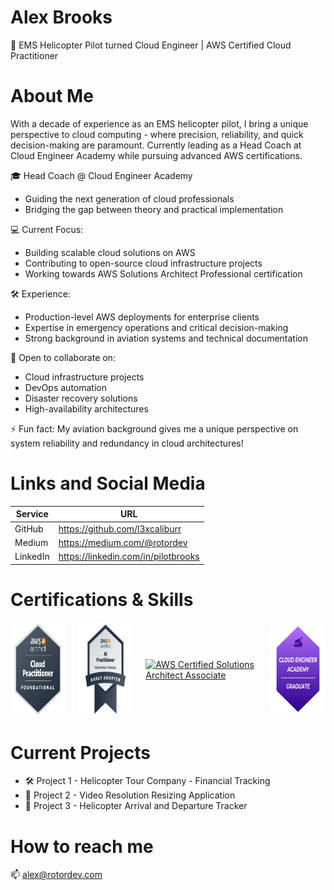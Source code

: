 # Alex Brooks
🚁 EMS Helicopter Pilot turned Cloud Engineer | AWS Certified Cloud Practitioner

# About Me
With a decade of experience as an EMS helicopter pilot, I bring a unique perspective to cloud computing - where precision, reliability, and quick decision-making are paramount. Currently leading as a Head Coach at Cloud Engineer Academy while pursuing advanced AWS certifications.

🎓 Head Coach @ Cloud Engineer Academy
- Guiding the next generation of cloud professionals
- Bridging the gap between theory and practical implementation

💻 Current Focus:
- Building scalable cloud solutions on AWS
- Contributing to open-source cloud infrastructure projects
- Working towards AWS Solutions Architect Professional certification

🛠️ Experience:
- Production-level AWS deployments for enterprise clients
- Expertise in emergency operations and critical decision-making
- Strong background in aviation systems and technical documentation

🤝 Open to collaborate on:
- Cloud infrastructure projects
- DevOps automation
- Disaster recovery solutions
- High-availability architectures

⚡ Fun fact: My aviation background gives me a unique perspective on system reliability and redundancy in cloud architectures!

# Links and Social Media
| Service | URL |
|---------|-----|
| GitHub | https://github.com/l3xcaliburr |
| Medium | https://medium.com/@rotordev |
| LinkedIn | https://linkedin.com/in/pilotbrooks |

# Certifications & Skills
<div style="display: flex; align-items: center; gap: 20px;">
  <a href="https://www.credly.com/badges/92911053-8410-404e-ab8c-3a533077684f/public_url">
    <img src="https://github.com/l3xcaliburr/l3xcaliburr/raw/main/aws-certified-cloud-practitioner.png" width="150" height="150" alt="AWS Certified Cloud Practitioner">
  </a>
  <a href="https://www.credly.com/badges/f009c9b8-26c7-4bb9-8980-0630385d0588/public_url">
    <img src="https://github.com/l3xcaliburr/l3xcaliburr/raw/main/aws-certified-ai-practitioner-early-adopter.png" width="150" height="150" alt="AWS Certified AI Practitioner">
  </a>
    <a href="https://www.credly.com/badges/71b6f455-c361-43b5-82ad-7bb786afcfb5/public_url">
    <img src="aws-certified-solutions-architect-associate" width="150" height="150" alt="AWS Certified Solutions Architect Associate">
  </a>
  <a href="https://www.cloudengineeracademy.io/">
    <img src="https://github.com/l3xcaliburr/l3xcaliburr/raw/main/academy-badge.png" width="150" height="150" alt="Cloud Engineer Academy Graduate">
  </a>
</div>



# Current Projects
- 🛠️ Project 1 - Helicopter Tour Company - Financial Tracking
- 🚀 Project 2 - Video Resolution Resizing Application
- 🚁 Project 3 - Helicopter Arrival and Departure Tracker

# How to reach me
📫 alex@rotordev.com
